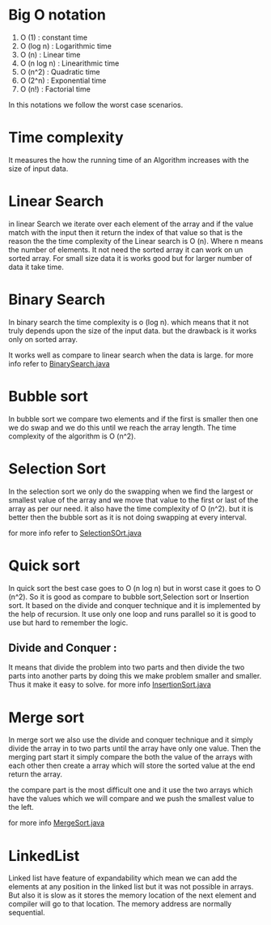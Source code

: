 # Big O notation

1. O (1) : constant time
2. O (log n) : Logarithmic time
3. O (n) : Linear time
4. O (n log n) : Linearithmic time 
5. O (n^2) : Quadratic time
6. O (2^n) : Exponential time
7. O (n!) : Factorial time

In this notations we follow the worst case scenarios.

# Time complexity 
It measures the how the running time of an Algorithm increases with the size of input data.

# Linear Search 
in linear Search we iterate over each element of the array and if the value match with the input then it return the index of that value so that is the reason the the time complexity of the Linear search is O (n).
Where n means the number of elements. 
It not need the sorted array it can work on un sorted array. For small size data it is works good but for larger number of data it take time.

# Binary Search

In binary search the time complexity is o (log n). which means that it not truly depends upon the size of the input data.
but the drawback is it works only on sorted array.

It works well as compare to linear search when the data is large.
for more info refer to [BinarySearch.java](./BinarySearch.java)

# Bubble sort
In bubble sort we compare two elements and if the first is smaller then one we do swap and we do this until we reach the array length.
The time complexity of the algorithm is O (n^2).

# Selection Sort 
In the selection sort we only do the swapping when we find the largest or smallest value of the array and we move that value to the first or last of the array as per our need.
it also have the time complexity of O (n^2).
but it is better then the bubble sort as it is not doing swapping at every interval.

for more info refer to [SelectionSOrt.java](./SelectionSort.java)

# Quick sort
In quick sort the best case goes to O (n log n) but in worst case it goes to O (n^2).
So it is good as compare to bubble sort,Selection sort or Insertion sort.
It based on the divide and conquer technique and it is implemented by the help of recursion.
It use only one loop and runs parallel so it is good to use but hard to remember the logic.
## Divide and Conquer :
It means that divide the problem into two parts and then divide the two parts into another parts by doing this we make problem smaller and smaller. Thus it make it easy to solve.
for more info [InsertionSort.java](./InsertionSort.java)

# Merge sort

In merge sort we also use the divide and conquer technique and it simply divide the array in to two parts until the array have only one value. Then the merging part start it simply compare the both the value of the arrays with each other then create a array which will store the sorted value at the end return the array.

the compare part is the most difficult one and it use the two arrays which have the values which we will compare and we push the smallest value to the left.

for more info [MergeSort.java](./MergeSort.java)

# LinkedList

Linked list have feature of expandability which mean we can add the elements at any position in the linked list but it was not possible in arrays.
But also it is slow as it stores the memory location of the next element and compiler will go to that location.
The memory address are normally sequential.
